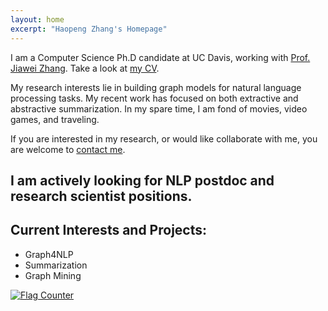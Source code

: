 ```yaml
---
layout: home
excerpt: "Haopeng Zhang's Homepage"
---
```


I am a Computer Science Ph.D candidate at UC Davis, working with [Prof. Jiawei Zhang](http://jiaweizhang.net/).
Take a look at [my CV](./Haopeng_Resume.pdf).

My research interests lie in building graph models for natural language processing tasks. My recent work has focused on both extractive and abstractive summarization. In my spare time, I am fond of movies, video games, and traveling.

If you are interested in my research, or would like collaborate with me, you are welcome to [contact me](mailto:haopeng@ifmlab.org).

## I am actively looking for NLP postdoc and research scientist positions.

## Current Interests and Projects:

- Graph4NLP
- Summarization
- Graph Mining

<a href="https://info.flagcounter.com/w1Wy"><img src="https://s11.flagcounter.com/count2/w1Wy/bg_FFFFFF/txt_000000/border_CCCCCC/columns_5/maxflags_15/viewers_0/labels_0/pageviews_0/flags_0/percent_0/" alt="Flag Counter" border="0"></a>


